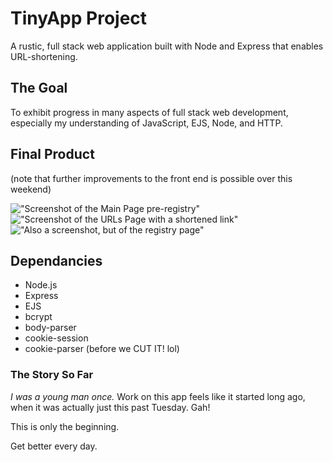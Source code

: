 # TinyApp Project

A rustic, full stack web application built with Node and Express that enables URL-shortening.

## The Goal

To exhibit progress in many aspects of full stack web development, especially my understanding of JavaScript, EJS, Node, and HTTP.

## Final Product

(note that further improvements to the front end is possible over this weekend)

!["Screenshot of the Main Page pre-registry"](https://github.com/carlojavier/project_week2/blob/master/TinyApp_MainURLsPage.png?raw=true)
!["Screenshot of the URLs Page with a shortened link"](https://github.com/carlojavier/project_week2/blob/master/TinyApp_ShortLink.png?raw=true)
!["Also a screenshot, but of the registry page"](https://github.com/carlojavier/project_week2/blob/master/TinyApp_RegistryPage.png?raw=true)

## Dependancies

- Node.js
- Express
- EJS
- bcrypt
- body-parser
- cookie-session
- cookie-parser (before we CUT IT! lol)

### The Story So Far

_I was a young man once._ Work on this app feels like it started long ago, when it was actually just this past Tuesday. Gah!

This is only the beginning.

Get better every day.